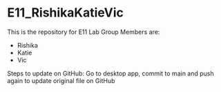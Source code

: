 # E11_RishikaKatieVic

This is the repository for E11 Lab
Group Members are:
- Rishika 
- Katie
- Vic

Steps to update on GitHub:
Go to desktop app, commit to main and push again to update original file on GitHub
